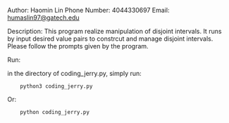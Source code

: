 Author: Haomin Lin
Phone Number: 4044330697
Email: humaslin97@gatech.edu

Description: This program realize manipulation of disjoint intervals. It runs by input desired value pairs to constrcut and manage disjoint intervals. Please follow the prompts given by the program.

Run:

in the directory of coding_jerry.py, simply run:
	
		python3 coding_jerry.py

Or:

		python coding_jerry.py 	
